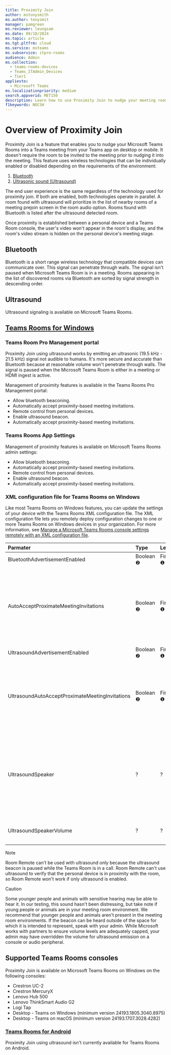```yaml
---
title: Proximity Join
author: mstonysmith
ms.author: tonysmit
manager: pamgreen
ms.reviewer: leungsam
ms.date: 09/18/2024
ms.topic: article
ms.tgt.pltfrm: cloud
ms.service: msteams
ms.subservice: itpro-rooms
audience: Admin
ms.collection: 
  - teams-rooms-devices
  - Teams_ITAdmin_Devices
  - Tier1
appliesto: 
  - Microsoft Teams
ms.localizationpriority: medium
search.appverid: MET150
description: Learn how to use Proximity Join to nudge your meeting room into Microsoft Teams Rooms for an optimum meeting room experience.
f1keywords: NOCSH
---
```


# Overview of Proximity Join

Proximity Join is a feature that enables you to nudge your Microsoft Teams Rooms into a Teams meeting from your Teams app on desktop or mobile. It doesn't require the room to be invited to the meeting prior to nudging it into the meeting. This feature uses wireless technologies that can be individually enabled or disabled depending on the requirements of the environment:

1. [Bluetooth](#bluetooth)
2. [Ultrasonic sound (Ultrasound)](#ultrasound)

The end user experience is the same regardless of the technology used for proximity join. If both are enabled, both technologies operate in parallel. A room found with ultrasound will prioritize in the list of nearby rooms of a meeting prejoin screen in the room audio option. Rooms found with Bluetooth is listed after the ultrasound detected room.

Once proximity is established between a personal device and a Teams Room console, the user's video won't appear in the room's display, and the room's video stream is hidden on the personal device's meeting stage.

## Bluetooth

Bluetooth is a short range wireless technology that compatible devices can communicate over. This signal can penetrate through walls. The signal isn't paused when Microsoft Teams Room is in a meeting. Rooms appearing in the list of discovered rooms via Bluetooth are sorted by signal strength in descending order.

## Ultrasound

Ultrasound signaling is available on Microsoft Teams Rooms.

## [Teams Rooms for Windows](#tab/Windows)

### Teams Room Pro Management portal

Proximity Join using ultrasound works by emitting an ultrasonic (19.5 kHz - 21.5 kHz) signal not audible to humans. It's more secure and accurate than Bluetooth because at reasonable volume won't penetrate through walls. The signal is paused when the Microsoft Teams Room is either in a meeting or HDMI ingest is active.

Management of proximity features is available in the Teams Rooms Pro Management portal:

- Allow bluetooth beaconing.
- Automatically accept proximity-based meeting invitations.
- Remote control from personal devices.
- Enable ultrasound beacon.
- Automatically accept proximity-based meeting invitations.
  
### Teams Rooms App Settings

Management of proximity features is available on Microsoft Teams Rooms admin settings:

- Allow bluetooth beaconing.
- Automatically accept proximity-based meeting invitations.
- Remote control from personal devices.
- Enable ultrasound beacon.
- Automatically accept proximity-based meeting invitations.

### XML configuration file for Teams Rooms on Windows

Like most Teams Rooms on Windows features, you can update the settings of your device with the Teams Rooms XML configuration file. The XML configuration file lets you remotely deploy configuration changes to one or more Teams Rooms on Windows devices in your organization. For more information, see [Manage a Microsoft Teams Rooms console settings remotely with an XML configuration file](/microsoftteams/rooms/xml-config-file).

|**Parmater**|**Type**|**Level**|**Usage**|
|:-------- |:-------- |:-------- |:-------- |
|BluetoothAdvertisementEnabled|Boolean ❷|First ❶|Enabled by default.|
|AutoAcceptProximateMeetingInvitations|Boolean ❷|First ❶|If true, proximity based meeting invitations using Bluetooth are automatically accepted. Enabled by default.|
|UltrasoundAdvertisementEnabled|Boolean ❷|First ❶|Enabled by default.|
|UltrasoundAutoAcceptProximateMeetingInvitations|Boolean ❷|First ❶|If true, proximity based meeting invitations via Bluetooth are automatically accepted. Enabled by default.|
|UltrasoundSpeaker| ? | ? | Device name (string) is the acceptable value. No default value. If empty, MTR uses console speaker provided it's a supported speaker |
|UltrasoundSpeakerVolume| ? | ? | Value can be from 0 to 100, default value is 0 |

> [!NOTE]
> Room Remote can't be used with ultrasound only because the ultrasound beacon is paused while the Teams Room is in a call. Room Remote can't use ultrasound to verify that the personal device is in proximity with the room, so Room Remote won't work if only ultrasound is enabled.

> [!CAUTION]
> Some younger people and animals with sensitive hearing may be able to hear it. In our testing, this sound hasn't been distressing, but take note if young people or animals are in your meeting room environment. We recommend that younger people and animals aren't present in the meeting room environments. If the beacon can be heard outside of the space for which it is intended to represent, speak with your admin. While Microsoft works with partners to ensure volume levels are adequately capped, your admin may have overridden the volume for ultrasound emission on a console or audio peripheral.

## Supported Teams Rooms consoles

Proximity Join is available on Microsoft Teams Rooms on Windows on the following consoles:

- Crestron UC-2
- Crestron MercuryX
- Lenovo Hub 500
- Lenovo ThinkSmart Audio G2
- Logi Tap
- Desktop - Teams on Windows (minimum version 24193.1805.3040.8975)
- Desktop - Teams on macOS (minimum version 24193.1707.3028.4282)
  
### [Teams Rooms for Android](#tab/Android)

Proximity Join using ultrasound isn't currently available for Teams Rooms on Android.
